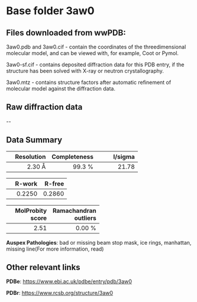 # Base folder 3aw0

## Files downloaded from wwPDB:

3aw0.pdb and 3aw0.cif - contain the coordinates of the threedimensional molecular model, and can be viewed with, for example, Coot or Pymol.

3aw0-sf.cif - contains deposited diffraction data for this PDB entry, if the structure has been solved with X-ray or neutron crystallography.

3aw0.mtz - contains structure factors after automatic refinement of molecular model against the diffraction data.

## Raw diffraction data

--<br> 

## Data Summary
|   | Resolution | Completeness| I/sigma |
|---|-------------:|----------------:|--------------:|
|   |2.30 Å|99.3  %|<img width=50/>21.78|

|   | **R-work**| **R-free**   
|---|-------------:|----------------:|           
||  0.2250|  0.2860|

|   |**MolProbity<br>score**| **Ramachandran<br>outliers** 
|---|-------------:|----------------:|
||  2.51|  0.00 %|

**Auspex Pathologies**: bad or missing beam stop mask, ice rings, manhattan, missing line(For more information, read)

 



## Other relevant links 
**PDBe**:  https://www.ebi.ac.uk/pdbe/entry/pdb/3aw0
 
**PDBr**: https://www.rcsb.org/structure/3aw0 


